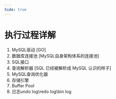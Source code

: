 ```yaml
---
hide: true
---
```

# 执行过程详解

1. MySQL驱动 [GO]
2. 数据库连接池 [MySQL自身架构体系的连接池]
3. SQL接口
4. 查询解析器 [SQL 已经被解析成 MySQL 认识的样子]
5. MySQL查询优化器 
6. 存储引擎
7. Buffer Pool
8. 日志undo log\redo log\bin log